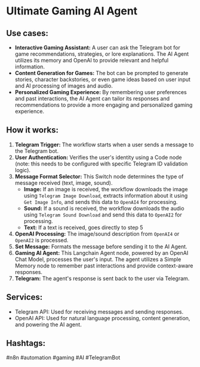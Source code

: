 # Ultimate Gaming AI Agent

## Use cases:

- **Interactive Gaming Assistant:** A user can ask the Telegram bot for game recommendations, strategies, or lore explanations. The AI Agent utilizes its memory and OpenAI to provide relevant and helpful information.
- **Content Generation for Games:** The bot can be prompted to generate stories, character backstories, or even game ideas based on user input and AI processing of images and audio.
- **Personalized Gaming Experience:** By remembering user preferences and past interactions, the AI Agent can tailor its responses and recommendations to provide a more engaging and personalized gaming experience.

## How it works:

1.  **Telegram Trigger:** The workflow starts when a user sends a message to the Telegram bot.
2.  **User Authentication:** Verifies the user's identity using a Code node (note: this needs to be configured with specific Telegram ID validation logic).
3.  **Message Format Selector:** This Switch node determines the type of message received (text, image, sound).
    -   **Image:** If an image is received, the workflow downloads the image using `Telegram Image Download`, extracts information about it using `Get Image Info`, and sends this data to `OpenAI4` for processing.
    -   **Sound:** If a sound is received, the workflow downloads the audio using `Telegram Sound Download` and send this data to `OpenAI2` for processing.
    -   **Text:** If a text is received, goes directly to step 5
4.  **OpenAI Processing:** The image/sound description from `OpenAI4` or `OpenAI2` is processed.
5.  **Set Message:** Formats the message before sending it to the AI Agent.
6.  **Gaming AI Agent:** This Langchain Agent node, powered by an OpenAI Chat Model, processes the user's input. The agent utilizes a Simple Memory node to remember past interactions and provide context-aware responses.
7.  **Telegram:** The agent's response is sent back to the user via Telegram.

## Services:

-   Telegram API: Used for receiving messages and sending responses.
-   OpenAI API: Used for natural language processing, content generation, and powering the AI agent.

## Hashtags:

#n8n #automation #gaming #AI #TelegramBot
